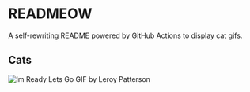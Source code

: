 # READMEOW

A self-rewriting README powered by GitHub Actions to display cat gifs.

## Cats

![Im Ready Lets Go GIF by Leroy Patterson](https://media0.giphy.com/media/CjmvTCZf2U3p09Cn0h/200.gif?cid=9acd02dakgl6awqvvy70ekk5c4yfo2zh8706ehr4g9luimzo&ep=v1_gifs_search&rid=200.gif&ct=g)
